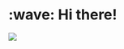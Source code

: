 <h1 align="left">:wave: Hi there!</h1>
<img src="https://github-readme-stats.vercel.app/api/wakatime?username=Atakku&api_domain=waka.catgirl.moe&bg_color=0d1117&title_color=58a6ff&icon_color=58a6ff&text_color=8b949e&custom_title=Atakku%27s%20Programming%20Stats&layout=compact&hide_border=true">